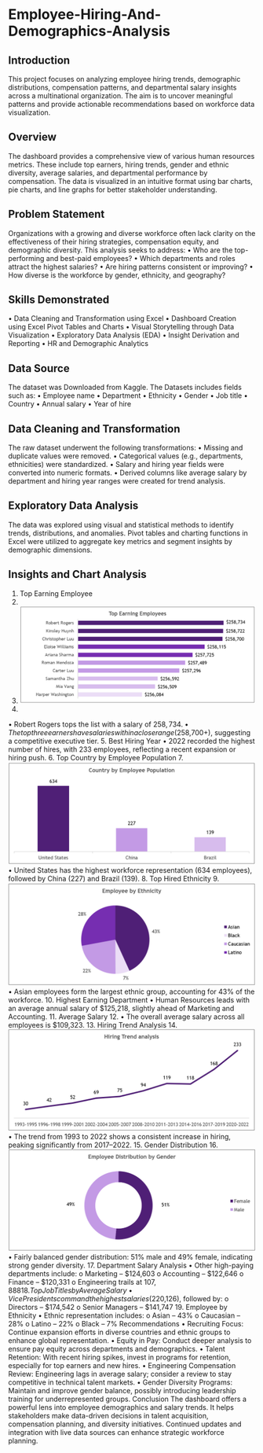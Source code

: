 # Employee-Hiring-And-Demographics-Analysis
## Introduction
This project focuses on analyzing employee hiring trends, demographic distributions, compensation patterns, and departmental salary insights across a multinational organization. The aim is to uncover meaningful patterns and provide actionable recommendations based on workforce data visualization. 
## Overview
The dashboard provides a comprehensive view of various human resources metrics. These include top earners, hiring trends, gender and ethnic diversity, average salaries, and departmental performance by compensation. The data is visualized in an intuitive format using bar charts, pie charts, and line graphs for better stakeholder understanding.
## Problem Statement
Organizations with a growing and diverse workforce often lack clarity on the effectiveness of their hiring strategies, compensation equity, and demographic diversity. This analysis seeks to address:
•	Who are the top-performing and best-paid employees?
•	Which departments and roles attract the highest salaries?
•	Are hiring patterns consistent or improving?
•	How diverse is the workforce by gender, ethnicity, and geography?
## Skills Demonstrated
•	Data Cleaning and Transformation using Excel
•	Dashboard Creation using Excel Pivot Tables and Charts
•	Visual Storytelling through Data Visualization
•	Exploratory Data Analysis (EDA)
•	Insight Derivation and Reporting
•	HR and Demographic Analytics
## Data Source
The dataset was Downloaded from Kaggle. The Datasets includes fields such as:
•	Employee name
•	Department
•	Ethnicity
•	Gender
•	Job title
•	Country
•	Annual salary
•	Year of hire
## Data Cleaning and Transformation
The raw dataset underwent the following transformations:
•	Missing and duplicate values were removed.
•	Categorical values (e.g., departments, ethnicities) were standardized.
•	Salary and hiring year fields were converted into numeric formats.
•	Derived columns like average salary by department and hiring year ranges were created for trend analysis.
## Exploratory Data Analysis
The data was explored using visual and statistical methods to identify trends, distributions, and anomalies. Pivot tables and charting functions in Excel were utilized to aggregate key metrics and segment insights by demographic dimensions.
## Insights and Chart Analysis
1. Top Earning Employee
2. 
3. ![](EmployeeEarning.png)
4. 
•	Robert Rogers tops the list with a salary of $258,734.
•	The top three earners have salaries within a close range ($258,700+), suggesting a competitive executive tier.
5. Best Hiring Year
•	2022 recorded the highest number of hires, with 233 employees, reflecting a recent expansion or hiring push.
6. Top Country by Employee Population
7. ![](EmployeePopu.png)
•	United States has the highest workforce representation (634 employees), followed by China (227) and Brazil (139).
8. Top Hired Ethnicity
9. ![](Ethnicity.png)
•	Asian employees form the largest ethnic group, accounting for 43% of the workforce.
10. Highest Earning Department
•	Human Resources leads with an average annual salary of $125,218, slightly ahead of Marketing and Accounting.
11. Average Salary
12. 
•	The overall average salary across all employees is $109,323.
13. Hiring Trend Analysis
14. ![](Trends.png)
•	The trend from 1993 to 2022 shows a consistent increase in hiring, peaking significantly from 2017–2022.
15. Gender Distribution
16. ![](Gender.png)
•	Fairly balanced gender distribution: 51% male and 49% female, indicating strong gender diversity.
17. Department Salary Analysis
•	Other high-paying departments include:
o	Marketing – $124,603
o	Accounting – $122,646
o	Finance – $120,331
o	Engineering trails at $107,888
18. Top Job Titles by Average Salary
•	Vice Presidents command the highest salaries ($220,126), followed by:
o	Directors – $174,542
o	Senior Managers – $141,747
19. Employee by Ethnicity
•	Ethnic representation includes:
o	Asian – 43%
o	Caucasian – 28%
o	Latino – 22%
o	Black – 7%
Recommendations
•	Recruiting Focus: Continue expansion efforts in diverse countries and ethnic groups to enhance global representation.
•	Equity in Pay: Conduct deeper analysis to ensure pay equity across departments and demographics.
•	Talent Retention: With recent hiring spikes, invest in programs for retention, especially for top earners and new hires.
•	Engineering Compensation Review: Engineering lags in average salary; consider a review to stay competitive in technical talent markets.
•	Gender Diversity Programs: Maintain and improve gender balance, possibly introducing leadership training for underrepresented groups.
Conclusion
The dashboard offers a powerful lens into employee demographics and salary trends. It helps stakeholders make data-driven decisions in talent acquisition, compensation planning, and diversity initiatives. Continued updates and integration with live data sources can enhance strategic workforce planning.
